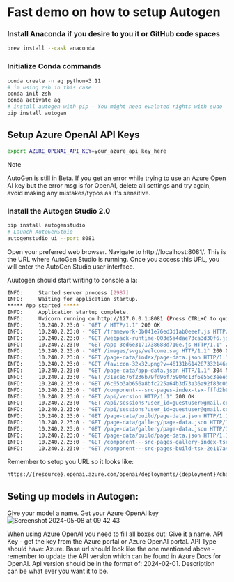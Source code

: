 # Fast demo on how to setup Autogen

### Install Anaconda if you desire to you it or GitHub code spaces

```bash
brew install --cask anaconda     
```
### Initialize Conda commands

 ```bash
conda create -n ag python=3.11
# im using zsh in this case
conda init zsh 
conda activate ag
# install autogen with pip - You might need evalated rights with sudo
pip install autogen
 ```

## Setup Azure OpenAI API Keys
```bash
export AZURE_OPENAI_API_KEY=your_azure_api_key_here
```
> [!NOTE]
> AutoGen is still in Beta. If you get an error while trying to use an Azure Open AI key but the error msg is for OpenAI, delete all settings and try again, avoid making any mistakes/typos as it's sensitive.


### Install the Autogen Studio 2.0

```bash
pip install autogenstudio
# Launch AutoGenStuio
autogenstudio ui --port 8081
```

Open your preferred web browser.
Navigate to http://localhost:8081/. This is the URL where AutoGen Studio is running.
Once you access this URL, you will enter the AutoGen Studio user interface.

Auutogen should start writing to console a la: 
```bash
INFO:     Started server process [2987]
INFO:     Waiting for application startup.
***** App started *****
INFO:     Application startup complete.
INFO:     Uvicorn running on http://127.0.0.1:8081 (Press CTRL+C to quit)
INFO:     10.240.2.23:0 - "GET / HTTP/1.1" 200 OK
INFO:     10.240.2.23:0 - "GET /framework-3b041e76ed3d1ab0eeef.js HTTP/1.1" 200 OK
INFO:     10.240.2.23:0 - "GET /webpack-runtime-003e5a4dae73ca3d30f6.js HTTP/1.1" 304 Not Modified
INFO:     10.240.2.23:0 - "GET /app-3ed6e3171738688d710e.js HTTP/1.1" 200 OK
INFO:     10.240.2.23:0 - "GET /images/svgs/welcome.svg HTTP/1.1" 200 OK
INFO:     10.240.2.23:0 - "GET /page-data/index/page-data.json HTTP/1.1" 304 Not Modified
INFO:     10.240.2.23:0 - "GET /favicon-32x32.png?v=46131b614287332146ea078703a67d38 HTTP/1.1" 304 Not Modified
INFO:     10.240.2.23:0 - "GET /page-data/app-data.json HTTP/1.1" 304 Not Modified
INFO:     10.240.2.23:0 - "GET /318ce576f236b79fd96f75904c13f6e55c3eee57-8947c1bbfe0e74e2ecd5.js HTTP/1.1" 200 OK
INFO:     10.240.2.23:0 - "GET /6c05b3ab656a8bfc225a64b3d73a36a92f83c05e-42226684478f854c0fb4.js HTTP/1.1" 304 Not Modified
INFO:     10.240.2.23:0 - "GET /component---src-pages-index-tsx-fffd2b9446035e300706.js HTTP/1.1" 304 Not Modified
INFO:     10.240.2.23:0 - "GET /api/version HTTP/1.1" 200 OK
INFO:     10.240.2.23:0 - "GET /api/sessions?user_id=guestuser@gmail.com HTTP/1.1" 200 OK
INFO:     10.240.2.23:0 - "GET /api/sessions?user_id=guestuser@gmail.com HTTP/1.1" 200 OK
INFO:     10.240.2.23:0 - "GET /page-data/build/page-data.json HTTP/1.1" 304 Not Modified
INFO:     10.240.2.23:0 - "GET /page-data/gallery/page-data.json HTTP/1.1" 304 Not Modified
INFO:     10.240.2.23:0 - "GET /page-data/gallery/page-data.json HTTP/1.1" 304 Not Modified
INFO:     10.240.2.23:0 - "GET /page-data/build/page-data.json HTTP/1.1" 304 Not Modified
INFO:     10.240.2.23:0 - "GET /component---src-pages-gallery-index-tsx-c3fc2757a2d5430da4ce.js HTTP/1.1" 304 Not Modified
INFO:     10.240.2.23:0 - "GET /component---src-pages-build-tsx-2e117a4aac3139c72928.js HTTP/1.1" 304 Not Modified
```

Remember to setup you URL so it looks like: 

```bash
https://{resource}.openai.azure.com/openai/deployments/{deployment}/chat/completions?api-version=2024-02-01
```


## Seting up models in Autogen:

Give your model a name.
Get your Azure OpenAI key![Screenshot 2024-05-08 at 09 42 43](https://github.com/gkaleta/autogen-demo/assets/22896482/30c3495d-81bb-4ce8-935a-003fa8ba7dab)

When using Azure OpenAI you need to fill all boxes out:
Give it a name. 
API Key - get the key from the Azure portal or Azure OpenAI portal. 
API Type should have: Azure. 
Base url should look like the one mentioned above - remember to update the API version which can be found in Azure Docs for OpenAI.
Api version should be in the format of: 2024-02-01. Description can be what ever you want it to be. 



